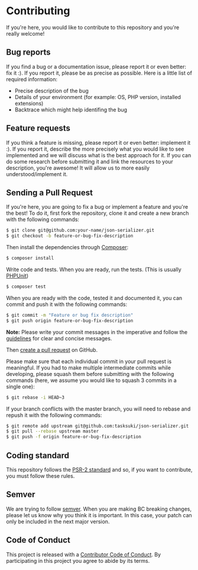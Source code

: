 # Contributing

If you're here, you would like to contribute to this repository and you're really welcome!


## Bug reports

If you find a bug or a documentation issue, please report it or even better: fix it :). If you report it,
please be as precise as possible. Here is a little list of required information:

 - Precise description of the bug
 - Details of your environment (for example: OS, PHP version, installed extensions)
 - Backtrace which might help identifing the bug


## Feature requests

If you think a feature is missing, please report it or even better: implement it :). If you report it, describe the more
precisely what you would like to see implemented and we will discuss what is the best approach for it. If you can do
some research before submitting it and link the resources to your description, you're awesome! It will allow us to more
easily understood/implement it.


## Sending a Pull Request

If you're here, you are going to fix a bug or implement a feature and you're the best!
To do it, first fork the repository, clone it and create a new branch with the following commands:

``` bash
$ git clone git@github.com:your-name/json-serializer.git
$ git checkout -b feature-or-bug-fix-description
```

Then install the dependencies through [Composer](https://getcomposer.org/):

``` bash
$ composer install
```

Write code and tests. When you are ready, run the tests.
(This is usually [PHPUnit](http://phpunit.de/))

``` bash
$ composer test
```

When you are ready with the code, tested it and documented it, you can commit and push it with the following commands:

``` bash
$ git commit -m "Feature or bug fix description"
$ git push origin feature-or-bug-fix-description
```

**Note:** Please write your commit messages in the imperative and follow the
[guidelines](http://tbaggery.com/2008/04/19/a-note-about-git-commit-messages.html) for clear and concise messages.

Then [create a pull request](https://help.github.com/articles/creating-a-pull-request/) on GitHub.

Please make sure that each individual commit in your pull request is meaningful.
If you had to make multiple intermediate commits while developing,
please squash them before submitting with the following commands
(here, we assume you would like to squash 3 commits in a single one):

``` bash
$ git rebase -i HEAD~3
```

If your branch conflicts with the master branch, you will need to rebase and repush it with the following commands:

``` bash
$ git remote add upstream git@github.com:tasksuki/json-serializer.git
$ git pull --rebase upstream master
$ git push -f origin feature-or-bug-fix-description
```


## Coding standard

This repository follows the [PSR-2 standard](http://www.php-fig.org/psr/psr-2/) and so, if you want to contribute,
you must follow these rules.


## Semver

We are trying to follow [semver](http://semver.org/). When you are making BC breaking changes,
please let us know why you think it is important.
In this case, your patch can only be included in the next major version.


## Code of Conduct

This project is released with a [Contributor Code of Conduct](CONDUCT.md).
By participating in this project you agree to abide by its terms.
